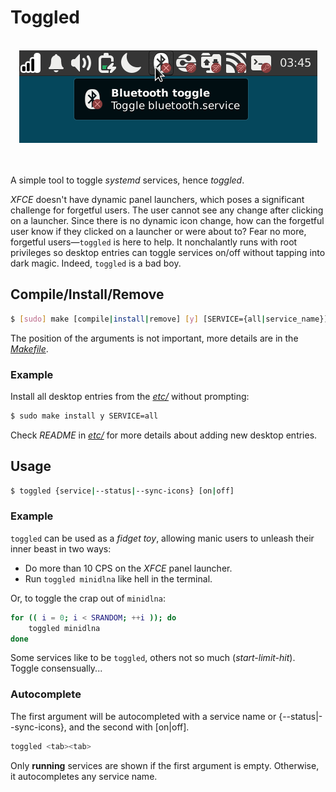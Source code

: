 # Toggled
<br>
<div align="center">
  <img src="https://github.com/Slate5/toggled/blob/main/etc/toggled.gif">
</div>

\
\
A simple tool to toggle *systemd* services, hence *toggled*.

*XFCE* doesn't have dynamic panel launchers, which poses a significant challenge for forgetful users. The user cannot see any change after clicking on a launcher. Since there is no dynamic icon change, how can the forgetful user know if they clicked on a launcher or were about to? Fear no more, forgetful users—`toggled` is here to help. It nonchalantly runs with root privileges so desktop entries can toggle services on/off without tapping into dark magic. Indeed, `toggled` is a bad boy.

## Compile/Install/Remove
```bash
$ [sudo] make [compile|install|remove] [y] [SERVICE={all|service_name}]
```
The position of the arguments is not important, more details are in the [*Makefile*](Makefile).

### Example
Install all desktop entries from the [*etc/*](etc/) without prompting:
```bash
$ sudo make install y SERVICE=all
```
Check *README* in [*etc/*](etc/) for more details about adding new desktop entries.

## Usage
```bash
$ toggled {service|--status|--sync-icons} [on|off]
```

### Example
`toggled` can be used as a *fidget toy*, allowing manic users to unleash their inner beast in two ways:
- Do more than 10 CPS on the *XFCE* panel launcher.
- Run `toggled minidlna` like hell in the terminal.

Or, to toggle the crap out of `minidlna`:
```bash
for (( i = 0; i < SRANDOM; ++i )); do
    toggled minidlna
done
```
Some services like to be `toggled`, others not so much (*start-limit-hit*). Toggle consensually...

### Autocomplete
The first argument will be autocompleted with a service name or {--status|--sync-icons}, and the second with [on|off].
```bash
toggled <tab><tab>
```
Only **running** services are shown if the first argument is empty. Otherwise, it autocompletes any service name.
